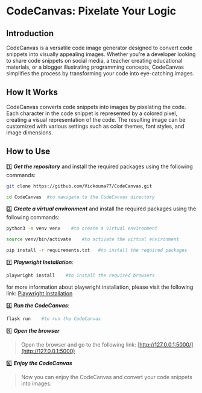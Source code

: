 # CodeCanvas: Pixelate Your Logic

## Introduction

CodeCanvas is a versatile code image generator designed to convert code snippets into visually appealing images. Whether you're a developer looking to share code snippets on social media, a teacher creating educational materials, or a blogger illustrating programming concepts, CodeCanvas simplifies the process by transforming your code into eye-catching images.

## How It Works

CodeCanvas converts code snippets into images by pixelating the code. Each character in the code snippet is represented by a colored pixel, creating a visual representation of the code. The resulting image can be customized with various settings such as color themes, font styles, and image dimensions.

## How to Use

:one: ***Get the repository*** and install the required packages using the following commands:

```bash
git clone https://github.com/Vickouma77/CodeCanvas.git

cd CodeCanvas  #to navigate to the CodeCanvas directory
```

:two: ***Create a virtual environment*** and install the required packages using the following commands:

```bash
python3 -m venv venv    #to create a virtual environment

source venv/bin/activate    #to activate the virtual environment

pip install -r requirements.txt   #to install the required packages
```

:three: ***Playwright Installation***:

```bash
playwright install    #to install the required browsers
```

for more information about playwright installation, please visit the following link: [Playwright Installation](https://playwright.dev/python/docs/intro)

:four: ***Run the CodeCanvas***:

```bash
flask run    #to run the CodeCanvas
```

:five: ***Open the browser***

> Open the browser and go to the following link: [http://127.0.0.1:5000/](http://127.0.0.1:5000)

:six: ***Enjoy the CodeCanvas***

> Now you can enjoy the CodeCanvas and convert your code snippets into images.

